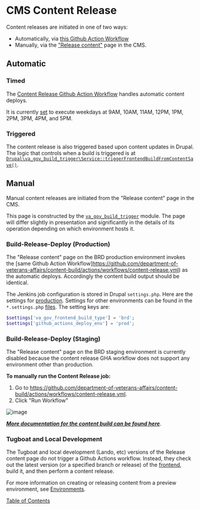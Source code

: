 # CMS Content Release

Content releases are initiated in one of two ways:
- Automatically, via [this Github Action Workflow](https://github.com/department-of-veterans-affairs/content-build/actions/workflows/content-release.yml)
- Manually, via the ["Release content"](https://prod.cms.va.gov/admin/content/deploy) page in the CMS.

## Automatic

### Timed

The [Content Release Github Action Workflow](https://github.com/department-of-veterans-affairs/content-build/blob/main/.github/workflows/content-release.yml) handles automatic content deploys.

It is currently [set](https://github.com/department-of-veterans-affairs/content-build/blob/main/.github/workflows/content-release.yml#L16) to execute weekdays at 9AM, 10AM, 11AM, 12PM, 1PM, 2PM, 3PM, 4PM, and 5PM.

### Triggered

The content release is also triggered based upon content updates in Drupal.  The logic that controls when a build is triggered is at [`Drupal\va_gov_build_trigger\Service::triggerFrontendBuildFromContentSave()`](https://github.com/department-of-veterans-affairs/va.gov-cms/blob/98f4666d7b6aabf984f679fdaec4088c35e08488/docroot/modules/custom/va_gov_build_trigger/src/Service/BuildFrontend.php#L162).

## Manual

Manual content releases are initiated from the "Release content" page in the CMS.

This page is constructed by the [`va_gov_build_trigger`](https://github.com/department-of-veterans-affairs/va.gov-cms/tree/main/docroot/modules/custom/va_gov_build_trigger) module. The page will differ slightly in presentation and significantly in the details of its operation depending on which environment hosts it.

### Build-Release-Deploy (Production)

The "Release content" page on the BRD production environment invokes the [same Github Action Workflow]https://github.com/department-of-veterans-affairs/content-build/actions/workflows/content-release.yml) as the automatic deploys. Accordingly the content build output should be identical.

The Jenkins job configuration is stored in Drupal `settings.php`. Here are the settings for [production](https://github.com/department-of-veterans-affairs/va.gov-cms/blob/main/docroot/sites/default/settings/settings.prod.php#L46). Settings for other environments can be found in the `*.settings.php` [files](https://github.com/department-of-veterans-affairs/va.gov-cms/blob/master/docroot/sites/default/settings). The setting keys are:
```php
$settings['va_gov_frontend_build_type'] = 'brd';
$settings['github_actions_deploy_env'] = 'prod';
```

### Build-Release-Deploy (Staging)

The "Release content" page on the BRD staging environment is currently disabled because the content release GHA workflow does not support any environment other than production.


**To manually run the Content Release job:**
1. Go to https://github.com/department-of-veterans-affairs/content-build/actions/workflows/content-release.yml.
2. Click "Run Workflow"

![image](https://user-images.githubusercontent.com/121603/141811069-c7bf44ab-d8d9-4da3-96d0-860f234eaa5b.png)

[_**More documentation for the content build can be found here**_](https://github.com/department-of-veterans-affairs/va.gov-team/tree/master/platform/cms/accelerated_publishing/content-build).


### Tugboat and Local Development

The Tugboat and local development (Lando, etc) versions of the Release content page do not trigger a Github Actions workflow.  Instead, they check out the latest version (or a specified branch or release) of the [frontend](https://github.com/department-of-veterans-affairs/content-build/), build it, and then perform a content release.

For more information on creating or releasing content from a preview environment, see [Environments](./environments.md).

[Table of Contents](../README.md)

